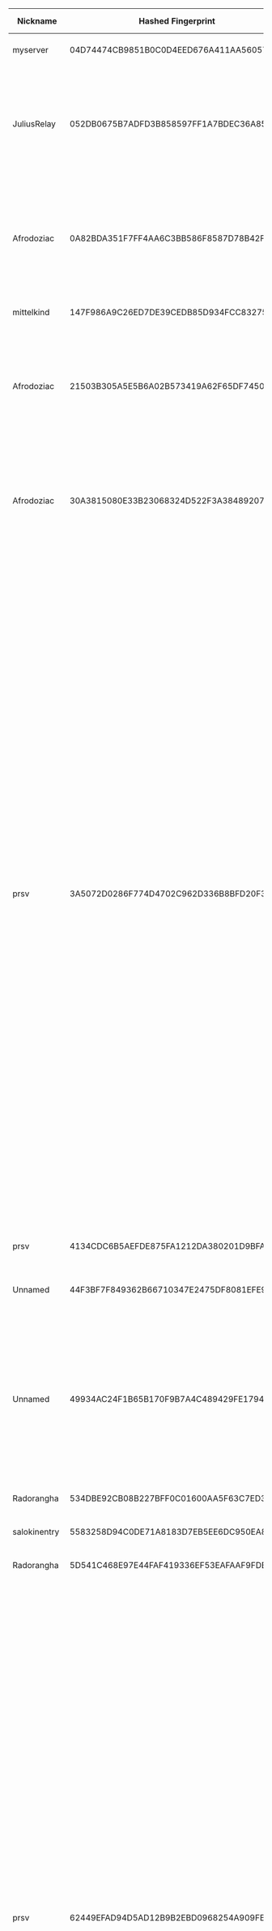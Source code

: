 | Nickname |  Hashed Fingerprint	| Or Addresses | Contact | Running | Flags | Last Seen | First Seen | Last Restarted | Advertised Bandwidth | Platform | Version | Version Status | Recommended Version | Verified hostnames | Exit policy |
|---|---|---|---|---|---|---|---|---|---|---|---|---|---|---|---|
|myserver | 04D74474CB9851B0C0D4EED676A411AA56057C9A | ["212.227.224.217:9001","[2a02:2479:3d:200::1]:9001"] | Random torserver at xs4all nl. | true | Running, V2Dir, Valid | 2025-09-03 19:00:00 | 2025-09-03 14:00:00 | 2025-09-03 17:21:23 | 0 | Tor 0.4.8.17 on Linux | 0.4.8.17 | recommended | true | N/A | ["reject *:*"]|
|JuliusRelay | 052DB0675B7ADFD3B858597FF1A7BDEC36A85316 | ["45.9.168.54:16000"] | truejulius@tutanota.com | true | Exit, Running, V2Dir, Valid | 2025-09-03 19:00:00 | 2025-09-03 13:00:00 | 2025-09-03 12:45:43 | 0 | Tor 0.4.8.17 on Linux | 0.4.8.17 | recommended | true | N/A | ["reject 0.0.0.0/8:*","reject 169.254.0.0/16:*","reject 127.0.0.0/8:*","reject 192.168.0.0/16:*","reject 10.0.0.0/8:*","reject 172.16.0.0/12:*","reject 45.9.168.54:*","accept *:20-23","accept *:53","accept *:80","accept *:443","reject *:*"]|
|Afrodoziac | 0A82BDA351F7FF4AA6C3BB586F8587D78B42FF94 | ["195.160.221.37:8888"] | off_dizz[]gmail.com | true | Exit, Running, V2Dir, Valid | 2025-09-03 19:00:00 | 2025-09-03 13:00:00 | 2025-09-02 12:28:47 | 0 | Tor 0.4.8.17 on Linux | 0.4.8.17 | recommended | true | N/A | ["reject 0.0.0.0/8:*","reject 169.254.0.0/16:*","reject 127.0.0.0/8:*","reject 192.168.0.0/16:*","reject 10.0.0.0/8:*","reject 172.16.0.0/12:*","reject 195.160.221.37:*","accept *:53","accept *:8443","accept *:80","accept *:443","reject *:*"]|
|mittelkind | 147F986A9C26ED7DE39CEDB85D934FCC832758F7 | ["109.202.217.138:9001"] | none | true | Running, Valid | 2025-09-03 19:00:00 | 2025-09-03 14:00:00 | 2025-09-03 12:55:49 | 0 | Tor 0.4.8.17 on Linux | 0.4.8.17 | recommended | true | N/A | ["reject *:*"]|
|Afrodoziac | 21503B305A5E5B6A02B573419A62F65DF7450345 | ["195.160.221.37:6667"] | off_dizz[]gmail.com | true | Exit, Fast, Running, V2Dir, Valid | 2025-09-03 19:00:00 | 2025-09-03 14:00:00 | 2025-09-02 12:27:00 | 185298 | Tor 0.4.8.17 on Linux | 0.4.8.17 | recommended | true | N/A | ["reject 0.0.0.0/8:*","reject 169.254.0.0/16:*","reject 127.0.0.0/8:*","reject 192.168.0.0/16:*","reject 10.0.0.0/8:*","reject 172.16.0.0/12:*","reject 195.160.221.37:*","accept *:53","accept *:8443","accept *:80","accept *:443","reject *:*"]|
|Afrodoziac | 30A3815080E33B23068324D522F3A38489207E14 | ["195.160.221.37:1194"] | off_dizz[]gmail.com | true | Exit, Fast, Running, V2Dir, Valid | 2025-09-03 19:00:00 | 2025-09-03 13:00:00 | 2025-09-02 12:28:11 | 205824 | Tor 0.4.8.17 on Linux | 0.4.8.17 | recommended | true | N/A | ["reject 0.0.0.0/8:*","reject 169.254.0.0/16:*","reject 127.0.0.0/8:*","reject 192.168.0.0/16:*","reject 10.0.0.0/8:*","reject 172.16.0.0/12:*","reject 195.160.221.37:*","accept *:53","accept *:8443","accept *:80","accept *:443","reject *:*"]|
|prsv | 3A5072D0286F774D4702C962D336B8BFD20F3C95 | ["78.153.150.25:9300"] | email:admin[]prsv.ch url:https://prsv.ch/ proof:uri-rsa ciissversion:2 | true | Exit, Running, V2Dir, Valid | 2025-09-03 19:00:00 | 2025-09-03 01:00:00 | 2025-09-03 03:12:40 | 0 | Tor 0.4.8.17 on Linux | 0.4.8.17 | recommended | true | N/A | ["reject 0.0.0.0/8:*","reject 169.254.0.0/16:*","reject 127.0.0.0/8:*","reject 192.168.0.0/16:*","reject 10.0.0.0/8:*","reject 172.16.0.0/12:*","reject 78.153.150.25:*","accept *:43","accept *:53","accept *:79-81","accept *:194","accept *:220","accept *:389","accept *:443","accept *:531","accept *:543-544","accept *:554","accept *:563","accept *:636","accept *:706","accept *:853","accept *:873","accept *:902-904","accept *:981","accept *:989-995","accept *:1194","accept *:1220","accept *:1293","accept *:1500","accept *:1533","accept *:1677","accept *:1723","accept *:1755","accept *:1863","accept *:2082","accept *:2083","accept *:2086-2087","accept *:2095-2096","accept *:2102-2104","accept *:3128","accept *:3690","accept *:4321","accept *:4643","accept *:5050","accept *:5190","accept *:5222-5223","accept *:5228","accept *:6660-6669","accept *:6679","accept *:6697","accept *:8000","accept *:8008","accept *:8074","accept *:8080","accept *:8082","accept *:8087-8088","accept *:8332-8333","accept *:8443","accept *:8888","accept *:9418","accept *:9999","accept *:10000","accept *:11371","accept *:19294","accept *:19638","accept *:50002","accept *:64738","reject *:*"]|
|prsv | 4134CDC6B5AEFDE875FA1212DA380201D9BFA286 | ["51.77.214.113:9100","[2001:41d0:404:200::7d64]:9100"] | email:admin[]prsv.ch url:https://prsv.ch/ proof:uri-rsa ciissversion:2 | true | Running, V2Dir, Valid | 2025-09-03 19:00:00 | 2025-09-03 17:00:00 | 2025-09-03 15:54:36 | 0 | Tor 0.4.8.17 on Linux | 0.4.8.17 | recommended | true | ["vps-f85d25a0.vps.ovh.net"] | ["reject *:*"]|
|Unnamed | 44F3BF7F849362B66710347E2475DF8081EFE947 | ["38.60.250.79:9000"] | N/A | false | Running, V2Dir, Valid | 2025-09-03 13:00:00 | 2025-09-03 13:00:00 | 2025-09-03 12:31:53 | 0 | Tor 0.4.9.0-alpha-dev on Linux | 0.4.9.0-alpha-dev | unrecommended | false | N/A | ["reject *:*"]|
|Unnamed | 49934AC24F1B65B170F9B7A4C489429FE17940F6 | ["38.60.250.79:9002"] | N/A | true | Exit, Running, V2Dir, Valid | 2025-09-03 19:00:00 | 2025-09-03 13:00:00 | 2025-09-03 12:38:51 | 0 | Tor 0.4.9.0-alpha-dev on Linux | 0.4.9.0-alpha-dev | unrecommended | false | N/A | ["reject 0.0.0.0/8:*","reject 169.254.0.0/16:*","reject 127.0.0.0/8:*","reject 192.168.0.0/16:*","reject 10.0.0.0/8:*","reject 172.16.0.0/12:*","reject 38.60.250.79:*","reject *:25","reject *:119","reject *:135-139","reject *:445","reject *:563","reject *:1214","reject *:4661-4666","reject *:6346-6429","reject *:6699","reject *:6881-6999","accept *:*"]|
|Radorangha | 534DBE92CB08B227BFF0C01600AA5F63C7ED3B05 | ["178.238.41.67:443"] | N/A | true | Running, V2Dir, Valid | 2025-09-03 19:00:00 | 2025-09-03 16:00:00 | 2025-09-03 15:38:59 | 0 | Tor 0.4.8.17 on Linux | 0.4.8.17 | recommended | true | ["ocojan4.hlubina.com"] | ["reject *:*"]|
|salokinentry | 5583258D94C0DE71A8183D7EB5EE6DC950EA88F8 | ["137.184.36.143:443"] | Nik Nik <s2739486@ed.ac.uk> | true | Running, V2Dir, Valid | 2025-09-03 19:00:00 | 2025-09-03 18:00:00 | 2025-09-03 16:51:59 | 0 | Tor 0.4.8.14 on Linux | 0.4.8.14 | recommended | true | N/A | ["reject *:*"]|
|Radorangha | 5D541C468E97E44FAF419336EF53EAFAAF9FDE36 | ["89.185.250.214:443"] | N/A | true | Running, V2Dir, Valid | 2025-09-03 19:00:00 | 2025-09-03 16:00:00 | 2025-09-03 15:39:41 | 0 | Tor 0.4.8.17 on Linux | 0.4.8.17 | recommended | true | ["ocojan3.hlubina.com"] | ["reject *:*"]|
|prsv | 62449EFAD94D5AD12B9B2EBD0968254A909FEAE5 | ["78.153.150.25:9000"] | email:admin[]prsv.ch url:https://prsv.ch/ proof:uri-rsa ciissversion:2 | true | Exit, Running, V2Dir, Valid | 2025-09-03 19:00:00 | 2025-09-03 02:00:00 | 2025-09-03 03:12:40 | 0 | Tor 0.4.8.17 on Linux | 0.4.8.17 | recommended | true | N/A | ["reject 0.0.0.0/8:*","reject 169.254.0.0/16:*","reject 127.0.0.0/8:*","reject 192.168.0.0/16:*","reject 10.0.0.0/8:*","reject 172.16.0.0/12:*","reject 78.153.150.25:*","accept *:43","accept *:53","accept *:79-81","accept *:194","accept *:220","accept *:389","accept *:443","accept *:531","accept *:543-544","accept *:554","accept *:563","accept *:636","accept *:706","accept *:853","accept *:873","accept *:902-904","accept *:981","accept *:989-995","accept *:1194","accept *:1220","accept *:1293","accept *:1500","accept *:1533","accept *:1677","accept *:1723","accept *:1755","accept *:1863","accept *:2082","accept *:2083","accept *:2086-2087","accept *:2095-2096","accept *:2102-2104","accept *:3128","accept *:3690","accept *:4321","accept *:4643","accept *:5050","accept *:5190","accept *:5222-5223","accept *:5228","accept *:6660-6669","accept *:6679","accept *:6697","accept *:8000","accept *:8008","accept *:8074","accept *:8080","accept *:8082","accept *:8087-8088","accept *:8332-8333","accept *:8443","accept *:8888","accept *:9418","accept *:9999","accept *:10000","accept *:11371","accept *:19294","accept *:19638","accept *:50002","accept *:64738","reject *:*"]|
|prsv | 7A9E1435C608D3331A39FE9859CBCE77AB9AF060 | ["51.77.214.113:9200","[2001:41d0:404:200::7d64]:9200"] | email:admin[]prsv.ch url:https://prsv.ch/ proof:uri-rsa ciissversion:2 | true | Running, V2Dir, Valid | 2025-09-03 19:00:00 | 2025-09-03 17:00:00 | 2025-09-03 15:54:39 | 0 | Tor 0.4.8.17 on Linux | 0.4.8.17 | recommended | true | ["vps-f85d25a0.vps.ovh.net"] | ["reject *:*"]|
|prsv | 7C3913035D82BDF0B3B7FCCA63EE6B0D098420F7 | ["78.153.150.25:9100"] | email:admin[]prsv.ch url:https://prsv.ch/ proof:uri-rsa ciissversion:2 | true | Exit, Running, V2Dir, Valid | 2025-09-03 19:00:00 | 2025-09-03 01:00:00 | 2025-09-03 03:12:40 | 0 | Tor 0.4.8.17 on Linux | 0.4.8.17 | recommended | true | N/A | ["reject 0.0.0.0/8:*","reject 169.254.0.0/16:*","reject 127.0.0.0/8:*","reject 192.168.0.0/16:*","reject 10.0.0.0/8:*","reject 172.16.0.0/12:*","reject 78.153.150.25:*","accept *:43","accept *:53","accept *:79-81","accept *:194","accept *:220","accept *:389","accept *:443","accept *:531","accept *:543-544","accept *:554","accept *:563","accept *:636","accept *:706","accept *:853","accept *:873","accept *:902-904","accept *:981","accept *:989-995","accept *:1194","accept *:1220","accept *:1293","accept *:1500","accept *:1533","accept *:1677","accept *:1723","accept *:1755","accept *:1863","accept *:2082","accept *:2083","accept *:2086-2087","accept *:2095-2096","accept *:2102-2104","accept *:3128","accept *:3690","accept *:4321","accept *:4643","accept *:5050","accept *:5190","accept *:5222-5223","accept *:5228","accept *:6660-6669","accept *:6679","accept *:6697","accept *:8000","accept *:8008","accept *:8074","accept *:8080","accept *:8082","accept *:8087-8088","accept *:8332-8333","accept *:8443","accept *:8888","accept *:9418","accept *:9999","accept *:10000","accept *:11371","accept *:19294","accept *:19638","accept *:50002","accept *:64738","reject *:*"]|
|prsv | 8B73647F696DB82C12A36303059CEA0DFE797F5D | ["78.153.150.25:9200"] | email:admin[]prsv.ch url:https://prsv.ch/ proof:uri-rsa ciissversion:2 | true | Exit, Running, V2Dir, Valid | 2025-09-03 19:00:00 | 2025-09-03 01:00:00 | 2025-09-03 03:12:40 | 0 | Tor 0.4.8.17 on Linux | 0.4.8.17 | recommended | true | N/A | ["reject 0.0.0.0/8:*","reject 169.254.0.0/16:*","reject 127.0.0.0/8:*","reject 192.168.0.0/16:*","reject 10.0.0.0/8:*","reject 172.16.0.0/12:*","reject 78.153.150.25:*","accept *:43","accept *:53","accept *:79-81","accept *:194","accept *:220","accept *:389","accept *:443","accept *:531","accept *:543-544","accept *:554","accept *:563","accept *:636","accept *:706","accept *:853","accept *:873","accept *:902-904","accept *:981","accept *:989-995","accept *:1194","accept *:1220","accept *:1293","accept *:1500","accept *:1533","accept *:1677","accept *:1723","accept *:1755","accept *:1863","accept *:2082","accept *:2083","accept *:2086-2087","accept *:2095-2096","accept *:2102-2104","accept *:3128","accept *:3690","accept *:4321","accept *:4643","accept *:5050","accept *:5190","accept *:5222-5223","accept *:5228","accept *:6660-6669","accept *:6679","accept *:6697","accept *:8000","accept *:8008","accept *:8074","accept *:8080","accept *:8082","accept *:8087-8088","accept *:8332-8333","accept *:8443","accept *:8888","accept *:9418","accept *:9999","accept *:10000","accept *:11371","accept *:19294","accept *:19638","accept *:50002","accept *:64738","reject *:*"]|
|homik2 | 999EC1BEC7784CA166CC0673ABE52F788AC56D33 | ["45.38.20.181:9001","[2a0f:85c1:356:38a0::1]:9001"] | speszonazapka@proton.me | false | Exit, Running, V2Dir, Valid | 2025-09-03 14:00:00 | 2025-09-03 00:00:00 | 2025-09-03 09:23:22 | 0 | Tor 0.4.8.17 on Linux | 0.4.8.17 | recommended | true | N/A | ["reject 0.0.0.0/8:*","reject 169.254.0.0/16:*","reject 127.0.0.0/8:*","reject 192.168.0.0/16:*","reject 10.0.0.0/8:*","reject 172.16.0.0/12:*","reject 45.38.20.181:*","accept *:80","accept *:443","reject *:*"]|
|EG1R1 | 9B5730787D7A02F76480294EA2DCFC875E2E4F5C | ["208.87.242.7:9001","[2604:6600::4ee]:9001"] | node344 at protonmail | true | BadExit, MiddleOnly, Running, Valid | 2025-09-03 19:00:00 | 2025-09-03 00:00:00 | 2025-09-03 00:09:16 | 0 | Tor 0.4.8.17 on Linux | 0.4.8.17 | recommended | true | N/A | ["reject 0.0.0.0/8:*","reject 169.254.0.0/16:*","reject 127.0.0.0/8:*","reject 192.168.0.0/16:*","reject 10.0.0.0/8:*","reject 172.16.0.0/12:*","reject 208.87.242.7:*","accept *:80","accept *:443","reject *:*"]|
|Unnamed | 9ECC4C1049D5494EAEA5EDD24D7F5DB9F657AD0F | ["149.115.68.235:9001"] | N/A | false | Running, V2Dir, Valid | 2025-09-03 07:00:00 | 2025-09-03 07:00:00 | 2025-09-03 06:30:06 | 0 | Tor 0.4.8.17 on Linux | 0.4.8.17 | recommended | true | N/A | ["reject *:*"]|
|prsv | ACEA48075308D4EF1AF394ED999E07CC23FDC08A | ["51.77.214.113:9300","[2001:41d0:404:200::7d64]:9300"] | email:admin[]prsv.ch url:https://prsv.ch/ proof:uri-rsa ciissversion:2 | true | Running, V2Dir, Valid | 2025-09-03 19:00:00 | 2025-09-03 17:00:00 | 2025-09-03 15:54:42 | 0 | Tor 0.4.8.17 on Linux | 0.4.8.17 | recommended | true | ["vps-f85d25a0.vps.ovh.net"] | ["reject *:*"]|
|mcpattyfarm | CAB14F4F4671083AD60992A8AB6B129C7E8E4BCF | ["31.97.147.233:443","[2a02:4780:2d:2e42::1]:443"] | N/A | true | Running, V2Dir, Valid | 2025-09-03 19:00:00 | 2025-09-03 18:00:00 | 2025-09-03 17:36:44 | 0 | Tor 0.4.8.17 on Linux | 0.4.8.17 | recommended | true | ["srv893983.hstgr.cloud"] | ["reject *:*"]|
|Unnamed | D90D3CC0064D938F8136391B4810AAEACED77905 | ["38.60.250.79:9000"] | N/A | false | Exit, Running, V2Dir, Valid | 2025-09-03 11:00:00 | 2025-09-03 11:00:00 | 2025-09-03 10:09:59 | 0 | Tor 0.4.9.0-alpha-dev on Linux | 0.4.9.0-alpha-dev | unrecommended | false | N/A | ["reject 0.0.0.0/8:*","reject 169.254.0.0/16:*","reject 127.0.0.0/8:*","reject 192.168.0.0/16:*","reject 10.0.0.0/8:*","reject 172.16.0.0/12:*","reject 38.60.250.79:*","reject *:25","reject *:119","reject *:135-139","reject *:445","reject *:563","reject *:1214","reject *:4661-4666","reject *:6346-6429","reject *:6699","reject *:6881-6999","accept *:*"]|
|Afrodoziac | E080225A4F41DB1F357459C2EC7E0F8913365664 | ["195.160.221.37:1723"] | off_dizz[]gmail.com | true | Exit, Running, V2Dir, Valid | 2025-09-03 19:00:00 | 2025-09-03 13:00:00 | 2025-09-02 12:27:35 | 0 | Tor 0.4.8.17 on Linux | 0.4.8.17 | recommended | true | N/A | ["reject 0.0.0.0/8:*","reject 169.254.0.0/16:*","reject 127.0.0.0/8:*","reject 192.168.0.0/16:*","reject 10.0.0.0/8:*","reject 172.16.0.0/12:*","reject 195.160.221.37:*","accept *:53","accept *:8443","accept *:80","accept *:443","reject *:*"]|
|LOLlolLOL | E52A6796CFC28A793521963505C0C5C5CA3FFA4A | ["51.68.47.161:1080"] | zoh8ybjzu@mozmail.com | true | Running, V2Dir, Valid | 2025-09-03 19:00:00 | 2025-09-03 13:00:00 | 2025-09-03 11:09:52 | 0 | Tor 0.4.8.17 on Linux | 0.4.8.17 | recommended | true | ["vps-902b2c26.vps.ovh.net"] | ["reject *:*"]|
|Strauss | E5DD8001F4900396882EA579365DAC786E2FF82C | ["185.224.3.194:443"] | N/A | true | Running, V2Dir, Valid | 2025-09-03 19:00:00 | 2025-09-03 18:00:00 | 2025-09-03 16:51:03 | 0 | Tor 0.4.8.17 on Linux | 0.4.8.17 | recommended | true | N/A | ["reject *:*"]|
|cebolleta | ED75F305B8DD7A1CA8892294B8AB1AD72A2867E9 | ["79.116.23.175:9100"] | 0x61C43B7A0A4BE63FF706E55D108BC73A4E69FCF7 <admin AT kn dot kg> | true | Running, V2Dir, Valid | 2025-09-03 19:00:00 | 2025-09-03 15:00:00 | 2025-09-03 13:16:15 | 0 | Tor 0.4.8.17 on Linux | 0.4.8.17 | recommended | true | N/A | ["reject *:*"]|
|JuliusRelay | F6EB92AE09DE83EA28E9865B208963F9E1771393 | ["45.9.168.54:8888"] | truejulius@tutanota.com | true | Exit, Running, V2Dir, Valid | 2025-09-03 19:00:00 | 2025-09-03 13:00:00 | 2025-09-03 12:45:41 | 0 | Tor 0.4.8.17 on Linux | 0.4.8.17 | recommended | true | N/A | ["reject 0.0.0.0/8:*","reject 169.254.0.0/16:*","reject 127.0.0.0/8:*","reject 192.168.0.0/16:*","reject 10.0.0.0/8:*","reject 172.16.0.0/12:*","reject 45.9.168.54:*","accept *:20-23","accept *:53","accept *:80","accept *:443","reject *:*"]|
|prsv | F8D6A16E3BBCDBE66B6895BC39A24A00CB85D0B1 | ["51.77.214.113:9000","[2001:41d0:404:200::7d64]:9000"] | email:admin[]prsv.ch url:https://prsv.ch/ proof:uri-rsa ciissversion:2 | true | Running, V2Dir, Valid | 2025-09-03 19:00:00 | 2025-09-03 17:00:00 | 2025-09-03 15:54:34 | 0 | Tor 0.4.8.17 on Linux | 0.4.8.17 | recommended | true | ["vps-f85d25a0.vps.ovh.net"] | ["reject *:*"]|
|JuliusRelay | FBF8CBF00AEA60DE1AEE583CD101F33B0B8389E3 | ["45.9.168.54:1194"] | truejulius@tutanota.com | true | Exit, Running, V2Dir, Valid | 2025-09-03 19:00:00 | 2025-09-03 13:00:00 | 2025-09-03 12:46:16 | 0 | Tor 0.4.8.17 on Linux | 0.4.8.17 | recommended | true | N/A | ["reject 0.0.0.0/8:*","reject 169.254.0.0/16:*","reject 127.0.0.0/8:*","reject 192.168.0.0/16:*","reject 10.0.0.0/8:*","reject 172.16.0.0/12:*","reject 45.9.168.54:*","accept *:20-23","accept *:53","accept *:80","accept *:443","reject *:*"]|
